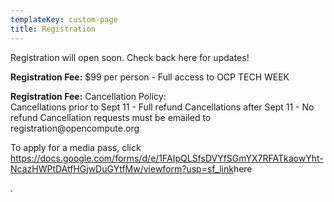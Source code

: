 ```yaml
---
templateKey: custom-page
title: Registration
---
```

<p>Registration will open soon. Check back here for updates!</p>

<p><strong>Registration Fee:</strong> $99 per person - Full access to OCP TECH WEEK</p>

<p><strong>Registration Fee:</strong> Cancellation Policy: <br />
Cancellations prior to Sept 11 - Full refund
Cancellations after Sept 11 - No refund
Cancellation requests must be emailed to registration@opencompute.org</p>

<p>To apply for a media pass, click <a href="">https://docs.google.com/forms/d/e/1FAIpQLSfsDVYfSGmYX7RFATkaowYht-NcazHWPtDAtfHGjwDuGYtfMw/viewform?usp=sf_link</a>here</p>.